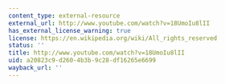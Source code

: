 ```yaml
---
content_type: external-resource
external_url: http://www.youtube.com/watch?v=18UmoIu8lII
has_external_license_warning: true
license: https://en.wikipedia.org/wiki/All_rights_reserved
status: ''
title: http://www.youtube.com/watch?v=18UmoIu8lII
uid: a20823c9-d260-4b3b-9c28-df16265e6699
wayback_url: ''
---
```

